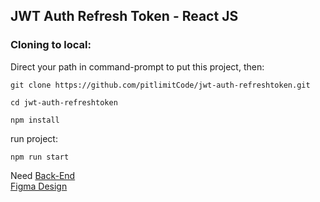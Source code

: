 ## JWT Auth Refresh Token - React JS

### Cloning to local:  
Direct your path in command-prompt to put this project, then:  
```
git clone https://github.com/pitlimitCode/jwt-auth-refreshtoken.git
```
```
cd jwt-auth-refreshtoken
```
```
npm install
```

run project:
```
npm run start
```

Need [Back-End](https://github.com/pitlimitCode/jwt-auth-refreshtoken-be.git)  
[Figma Design](https://www.figma.com/file/Gieg4N3OIVEOxRJakcDXlc/refresh-token-UI?node-id=0%3A1&t=jHEySL3MVDRZ0nZh-0)  
